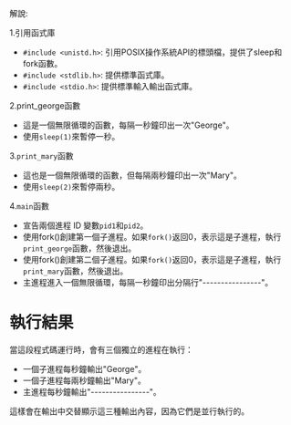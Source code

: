 解說:

1.引用函式庫

* `#include <unistd.h>`: 引用POSIX操作系統API的標頭檔，提供了sleep和fork函數。
* `#include <stdlib.h>`: 提供標準函式庫。
* `#include <stdio.h>`: 提供標準輸入輸出函式庫。

2.print_george函數

* 這是一個無限循環的函數，每隔一秒鐘印出一次"George"。
* 使用`sleep(1)`來暫停一秒。

3.`print_mary`函數

* 這也是一個無限循環的函數，但每隔兩秒鐘印出一次"Mary"。
* 使用`sleep(2)`來暫停兩秒。

4.`main`函數

* 宣告兩個進程 ID 變數`pid1`和`pid2`。
* 使用fork()創建第一個子進程。如果`fork()`返回0，表示這是子進程，執行`print_george`函數，然後退出。
* 使用fork()創建第二個子進程。如果`fork()`返回0，表示這是子進程，執行`print_mary`函數，然後退出。
* 主進程進入一個無限循環，每隔一秒鐘印出分隔行"----------------"。
# 執行結果

當這段程式碼運行時，會有三個獨立的進程在執行：

* 一個子進程每秒鐘輸出"George"。
* 一個子進程每兩秒鐘輸出"Mary"。
* 主進程每秒鐘輸出"----------------"。

這樣會在輸出中交替顯示這三種輸出內容，因為它們是並行執行的。
